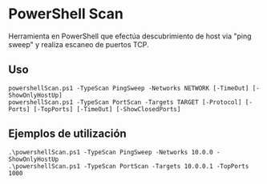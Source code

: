 # PowerShell Scan
Herramienta en PowerShell que efectúa descubrimiento de host via "ping sweep" y realiza escaneo de puertos TCP.

## Uso
```
powershellScan.ps1 -TypeScan PingSweep -Networks NETWORK [-TimeOut] [-ShowOnlyHostUp]
powershellScan.ps1 -TypeScan PortScan -Targets TARGET [-Protocol] [-Ports] [-TopPorts] [-TimeOut] [-ShowClosedPorts]
```

## Ejemplos de utilización
```
.\powershellScan.ps1 -TypeScan PingSweep -Networks 10.0.0 -ShowOnlyHostUp
.\powershellScan.ps1 -TypeScan PortScan -Targets 10.0.0.1 -TopPorts 1000
```
